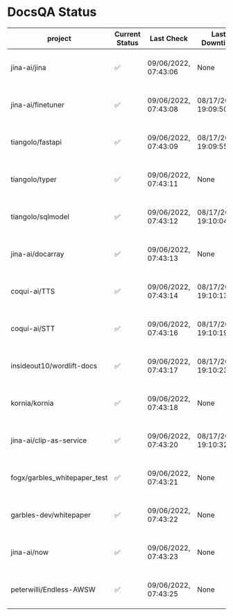 # DocsQA Status

|          project           |Current Status|     Last Check     |   Last Downtime    |              % Uptime              |
|----------------------------|--------------|--------------------|--------------------|------------------------------------|
|jina-ai/jina                |✅            |09/06/2022, 07:43:06|None                |100.000 (since 08/29/2022, 11:24:14)|
|jina-ai/finetuner           |✅            |09/06/2022, 07:43:08|08/17/2022, 19:09:50|98.803 (since 08/15/2022, 07:09:42) |
|tiangolo/fastapi            |✅            |09/06/2022, 07:43:09|08/17/2022, 19:09:55|98.803 (since 08/15/2022, 07:09:42) |
|tiangolo/typer              |✅            |09/06/2022, 07:43:11|None                |100.000 (since 09/05/2022, 23:29:05)|
|tiangolo/sqlmodel           |✅            |09/06/2022, 07:43:12|08/17/2022, 19:10:04|94.325 (since 08/15/2022, 07:09:42) |
|jina-ai/docarray            |✅            |09/06/2022, 07:43:13|None                |100.000 (since 08/24/2022, 01:39:12)|
|coqui-ai/TTS                |✅            |09/06/2022, 07:43:14|08/17/2022, 19:10:13|99.814 (since 08/15/2022, 07:09:42) |
|coqui-ai/STT                |✅            |09/06/2022, 07:43:16|08/17/2022, 19:10:19|96.767 (since 08/15/2022, 07:09:42) |
|insideout10/wordlift-docs   |✅            |09/06/2022, 07:43:17|08/17/2022, 19:10:23|96.605 (since 08/15/2022, 07:09:42) |
|kornia/kornia               |✅            |09/06/2022, 07:43:18|None                |100.000 (since 08/30/2022, 13:49:49)|
|jina-ai/clip-as-service     |✅            |09/06/2022, 07:43:20|08/17/2022, 19:10:32|99.814 (since 08/15/2022, 07:09:42) |
|fogx/garbles_whitepaper_test|✅            |09/06/2022, 07:43:21|None                |100.000 (since 09/05/2022, 12:53:01)|
|garbles-dev/whitepaper      |✅            |09/06/2022, 07:43:22|None                |99.577 (since 08/24/2022, 01:39:12) |
|jina-ai/now                 |✅            |09/06/2022, 07:43:23|None                |100.000 (since 08/24/2022, 01:39:12)|
|peterwilli/Endless-AWSW     |✅            |09/06/2022, 07:43:25|None                |100.000 (since 09/05/2022, 08:33:35)|
